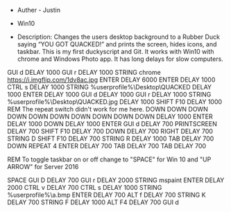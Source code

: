 * Auther - Justin

* Win10

* Description: Changes the users desktop background to a Rubber Duck saying “YOU GOT QUACKED!” and prints the screen, hides icons, and taskbar. This is my first duckyscript and Git. It works with Win10 with chrome and Windows Photo app. It has long delays for slow computers.

GUI d
DELAY 1000
GUI r
DELAY 1000
STRING chrome https://i.imgflip.com/1dv8ac.jpg
ENTER
DELAY 6000
ENTER
DELAY 1000
CTRL s
DELAY 1000
STRING %userprofile%\Desktop\QUACKED
DELAY 1000
ENTER
DELAY 1000
GUI d
DELAY 1000
GUI r
DELAY 1000
STRING %userprofile%\Desktop\QUACKED.jpg
DELAY 1000
SHIFT F10
DELAY 1000
REM The repeat switch didn't work for me here.
DOWN
DOWN
DOWN
DOWN
DOWN
DOWN
DOWN
DOWN
DOWN
DOWN
DELAY 1000
ENTER
DELAY 1000
DOWN
DELAY 1000
ENTER
GUI d
DELAY 700
PRINTSCREEN
DELAY 700
SHIFT F10
DELAY 700
DOWN
DELAY 700
RIGHT
DELAY 700
STRING D
SHIFT F10
DELAY 700
STRING R
DELAY 1000
TAB
DELAY 700
DOWN
REPEAT 4
ENTER
DELAY 700
TAB
DELAY 700
TAB
DELAY 700

REM To toggle taskbar on or off change to "SPACE" for Win 10 and "UP ARROW" for Server 2016

SPACE
GUI D
DELAY 700
GUI r
DELAY 2000
STRING mspaint
ENTER
DELAY 2000
CTRL v
DELAY 700
CTRL s
DELAY 1000
STRING %userprofile%\a.bmp
ENTER
DELAY 700
ALT f
DELAY 700
STRING K
DELAY 700
STRING F
DELAY 1000
ALT F4
DELAY 700
GUI d

